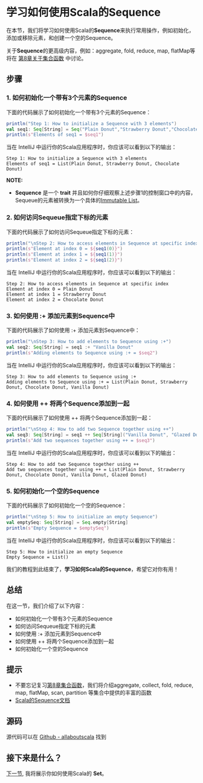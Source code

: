# 学习如何使用Scala的Sequence

在本节，我们将学习如何使用Scala的**Sequence**来执行常用操作，例如初始化，添加或移除元素，和创建一个空的Sequence。
 
关于**Sequence**的更高级内容，例如：aggregate, fold, reduce, map, flatMap等将在 [第8章关于集合函数](tutorial/8_1.md) 中讨论。

## 步骤

### 1. 如何初始化一个带有3个元素的Sequence

下面的代码展示了如何初始化一个带有3个元素的Sequence：

```scala
println("Step 1: How to initialize a Sequence with 3 elements")
val seq1: Seq[String] = Seq("Plain Donut","Strawberry Donut","Chocolate Donut")
println(s"Elements of seq1 = $seq1")

```

当在 IntelliJ 中运行你的Scala应用程序时，你应该可以看到以下的输出：

```
Step 1: How to initialize a Sequence with 3 elements
Elements of seq1 = List(Plain Donut, Strawberry Donut, Chocolate Donut)

```

**NOTE:**

- **Sequence** 是一个 **trait** 并且如何你仔细观察上述步骤1的控制窗口中的内容，Sequeue的元素被转换为一个具体的[Immutable List](tutorial/6_2.md)。

### 2. 如何访问Sequeue指定下标的元素

下面的代码展示了如何访问Sequeue指定下标的元素：

```scala
println("\nStep 2: How to access elements in Sequence at specific index")
println(s"Element at index 0 = ${seq1(0)}")
println(s"Element at index 1 = ${seq1(1)}")
println(s"Element at index 2 = ${seq1(2)}")

```

当在 IntelliJ 中运行你的Scala应用程序时，你应该可以看到以下的输出：

```
Step 2: How to access elements in Sequence at specific index
Element at index 0 = Plain Donut
Element at index 1 = Strawberry Donut
Element at index 2 = Chocolate Donut

```

### 3. 如何使用 :+ 添加元素到Sequence中

下面的代码展示了如何使用 :+ 添加元素到Sequence中：

```scala
println("\nStep 3: How to add elements to Sequence using :+")
val seq2: Seq[String] = seq1 :+ "Vanilla Donut"
println(s"Adding elements to Sequence using :+ = $seq2")

```

当在 IntelliJ 中运行你的Scala应用程序时，你应该可以看到以下的输出：

```
Step 3: How to add elements to Sequence using :+
Adding elements to Sequence using :+ = List(Plain Donut, Strawberry Donut, Chocolate Donut, Vanilla Donut)

```

### 4. 如何使用 ++ 将两个Sequence添加到一起

下面的代码展示了如何使用 ++ 将两个Sequence添加到一起：

```scala
println("\nStep 4: How to add two Sequence together using ++")
val seq3: Seq[String] = seq1 ++ Seq[String]("Vanilla Donut", "Glazed Donut")
println(s"Add two sequences together using ++ = $seq3")

```

当在 IntelliJ 中运行你的Scala应用程序时，你应该可以看到以下的输出：

```
Step 4: How to add two Sequence together using ++
Add two sequences together using ++ = List(Plain Donut, Strawberry Donut, Chocolate Donut, Vanilla Donut, Glazed Donut)

```

### 5. 如何初始化一个空的Sequence

下面的代码展示了如何初始化一个空的Sequence：

```scala
println("\nStep 5: How to initialize an empty Sequence")
val emptySeq: Seq[String] = Seq.empty[String]
println(s"Empty Sequence = $emptySeq")

```

当在 IntelliJ 中运行你的Scala应用程序时，你应该可以看到以下的输出：

```
Step 5: How to initialize an empty Sequence
Empty Sequence = List()

```

我们的教程到此结束了，**学习如何Scala的Sequence**，希望它对你有用！

## 总结

在这一节，我们介绍了以下内容：

- 如何初始化一个带有3个元素的Sequence
- 如何访问Sequeue指定下标的元素
- 如何使用 :+ 添加元素到Sequence中
- 如何使用 ++ 将两个Sequence添加到一起
- 如何初始化一个空的Sequence


## 提示

- 不要忘记复习[第8章集合函数](tutorial/8_1.md)，我们将介绍aggregate, collect, fold, reduce, map, flatMap, scan, partition 等集合中提供的丰富的函数
- [Scala的Sequence文档](http://www.scala-lang.org/api/current/#scala.collection.immutable.Seq)

## 源码

源代码可以在 [Github - allaboutscala](https://github.com/nadimbahadoor/allaboutscala) 找到
 
## 接下来是什么？

[下一节](6_10.md), 我将展示你如何使用Scala的 **Set**。